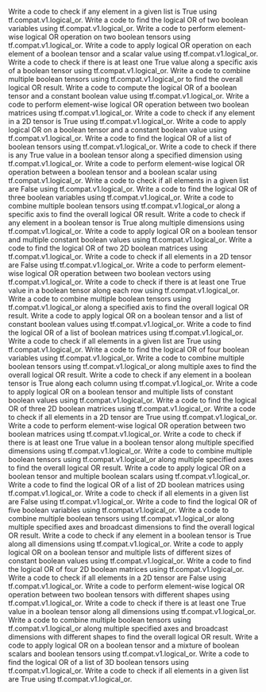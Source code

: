Write a code to check if any element in a given list is True using tf.compat.v1.logical_or.
Write a code to find the logical OR of two boolean variables using tf.compat.v1.logical_or.
Write a code to perform element-wise logical OR operation on two boolean tensors using tf.compat.v1.logical_or.
Write a code to apply logical OR operation on each element of a boolean tensor and a scalar value using tf.compat.v1.logical_or.
Write a code to check if there is at least one True value along a specific axis of a boolean tensor using tf.compat.v1.logical_or.
Write a code to combine multiple boolean tensors using tf.compat.v1.logical_or to find the overall logical OR result.
Write a code to compute the logical OR of a boolean tensor and a constant boolean value using tf.compat.v1.logical_or.
Write a code to perform element-wise logical OR operation between two boolean matrices using tf.compat.v1.logical_or.
Write a code to check if any element in a 2D tensor is True using tf.compat.v1.logical_or.
Write a code to apply logical OR on a boolean tensor and a constant boolean value using tf.compat.v1.logical_or.
Write a code to find the logical OR of a list of boolean tensors using tf.compat.v1.logical_or.
Write a code to check if there is any True value in a boolean tensor along a specified dimension using tf.compat.v1.logical_or.
Write a code to perform element-wise logical OR operation between a boolean tensor and a boolean scalar using tf.compat.v1.logical_or.
Write a code to check if all elements in a given list are False using tf.compat.v1.logical_or.
Write a code to find the logical OR of three boolean variables using tf.compat.v1.logical_or.
Write a code to combine multiple boolean tensors using tf.compat.v1.logical_or along a specific axis to find the overall logical OR result.
Write a code to check if any element in a boolean tensor is True along multiple dimensions using tf.compat.v1.logical_or.
Write a code to apply logical OR on a boolean tensor and multiple constant boolean values using tf.compat.v1.logical_or.
Write a code to find the logical OR of two 2D boolean matrices using tf.compat.v1.logical_or.
Write a code to check if all elements in a 2D tensor are False using tf.compat.v1.logical_or.
Write a code to perform element-wise logical OR operation between two boolean vectors using tf.compat.v1.logical_or.
Write a code to check if there is at least one True value in a boolean tensor along each row using tf.compat.v1.logical_or.
Write a code to combine multiple boolean tensors using tf.compat.v1.logical_or along a specified axis to find the overall logical OR result.
Write a code to apply logical OR on a boolean tensor and a list of constant boolean values using tf.compat.v1.logical_or.
Write a code to find the logical OR of a list of boolean matrices using tf.compat.v1.logical_or.
Write a code to check if all elements in a given list are True using tf.compat.v1.logical_or.
Write a code to find the logical OR of four boolean variables using tf.compat.v1.logical_or.
Write a code to combine multiple boolean tensors using tf.compat.v1.logical_or along multiple axes to find the overall logical OR result.
Write a code to check if any element in a boolean tensor is True along each column using tf.compat.v1.logical_or.
Write a code to apply logical OR on a boolean tensor and multiple lists of constant boolean values using tf.compat.v1.logical_or.
Write a code to find the logical OR of three 2D boolean matrices using tf.compat.v1.logical_or.
Write a code to check if all elements in a 2D tensor are True using tf.compat.v1.logical_or.
Write a code to perform element-wise logical OR operation between two boolean matrices using tf.compat.v1.logical_or.
Write a code to check if there is at least one True value in a boolean tensor along multiple specified dimensions using tf.compat.v1.logical_or.
Write a code to combine multiple boolean tensors using tf.compat.v1.logical_or along multiple specified axes to find the overall logical OR result.
Write a code to apply logical OR on a boolean tensor and multiple boolean scalars using tf.compat.v1.logical_or.
Write a code to find the logical OR of a list of 2D boolean matrices using tf.compat.v1.logical_or.
Write a code to check if all elements in a given list are False using tf.compat.v1.logical_or.
Write a code to find the logical OR of five boolean variables using tf.compat.v1.logical_or.
Write a code to combine multiple boolean tensors using tf.compat.v1.logical_or along multiple specified axes and broadcast dimensions to find the overall logical OR result.
Write a code to check if any element in a boolean tensor is True along all dimensions using tf.compat.v1.logical_or.
Write a code to apply logical OR on a boolean tensor and multiple lists of different sizes of constant boolean values using tf.compat.v1.logical_or.
Write a code to find the logical OR of four 2D boolean matrices using tf.compat.v1.logical_or.
Write a code to check if all elements in a 2D tensor are False using tf.compat.v1.logical_or.
Write a code to perform element-wise logical OR operation between two boolean tensors with different shapes using tf.compat.v1.logical_or.
Write a code to check if there is at least one True value in a boolean tensor along all dimensions using tf.compat.v1.logical_or.
Write a code to combine multiple boolean tensors using tf.compat.v1.logical_or along multiple specified axes and broadcast dimensions with different shapes to find the overall logical OR result.
Write a code to apply logical OR on a boolean tensor and a mixture of boolean scalars and boolean tensors using tf.compat.v1.logical_or.
Write a code to find the logical OR of a list of 3D boolean tensors using tf.compat.v1.logical_or.
Write a code to check if all elements in a given list are True using tf.compat.v1.logical_or.